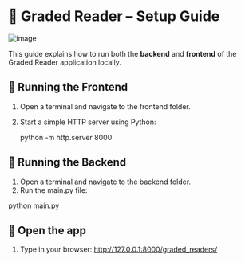 # 📖 Graded Reader – Setup Guide


![image](https://github.com/user-attachments/assets/089e2a2f-f179-433c-a605-591a6f4b3c4c)


This guide explains how to run both the **backend** and **frontend** of the Graded Reader application locally.


## 🚀 Running the Frontend

1. Open a terminal and navigate to the frontend folder.
2. Start a simple HTTP server using Python:

   python -m http.server 8000
## 🚀 Running the Backend

1. Open a terminal and navigate to the backend folder.
2.  Run the main.py file:

   python main.py

## 🚀 Open the app
1. Type in your browser: http://127.0.0.1:8000/graded_readers/

   
